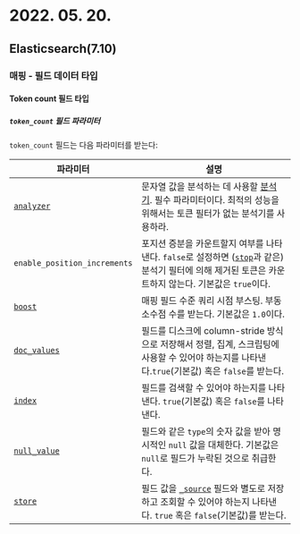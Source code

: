 # 2022. 05. 20.

## Elasticsearch(7.10)

### 매핑 - 필드 데이터 타입

#### Token count 필드 타입

##### `token_count` 필드 파라미터

`token_count` 필드는 다음 파라미터를 받는다:

| 파라미터                                                     | 설명                                                         |
| ------------------------------------------------------------ | ------------------------------------------------------------ |
| [`analyzer`](https://www.elastic.co/guide/en/elasticsearch/reference/7.10/analyzer.html) | 문자열 값을 분석하는 데 사용할 [분석기](https://www.elastic.co/guide/en/elasticsearch/reference/7.10/analysis.html). 필수 파라미터이다. 최적의 성능을 위해서는 토큰 필터가 없는 분석기를 사용하라. |
| `enable_position_increments`                                 | 포지션 증분을 카운트할지 여부를 나타낸다. `false`로 설정하면 ([`stop`](https://www.elastic.co/guide/en/elasticsearch/reference/7.10/analysis-stop-tokenfilter.html)과 같은)분석기 필터에 의해 제거된 토큰은 카운트하지 않는다. 기본값은 `true`이다. |
| [`boost`](https://www.elastic.co/guide/en/elasticsearch/reference/7.10/mapping-boost.html) | 매핑 필드 수준 쿼리 시점 부스팅. 부동소수점 수를 받는다. 기본값은 `1.0`이다. |
| [`doc_values`](https://www.elastic.co/guide/en/elasticsearch/reference/7.10/doc-values.html) | 필드를 디스크에 column-stride 방식으로 저장해서 정렬, 집계, 스크립팅에 사용할 수 있어야 하는지를 나타낸다.`true`(기본값) 혹은 `false`를 받는다. |
| [`index`](https://www.elastic.co/guide/en/elasticsearch/reference/7.10/mapping-index.html) | 필드를 검색할 수 있어야 하는지를 나타낸다. `true`(기본값) 혹은 `false`를 나타낸다. |
| [`null_value`](https://www.elastic.co/guide/en/elasticsearch/reference/7.10/null-value.html) | 필드와 같은 `type`의 숫자 값을 받아 명시적인 `null` 값을 대체한다. 기본값은 `null`로 필드가 누락된 것으로 취급한다. |
| [`store`](https://www.elastic.co/guide/en/elasticsearch/reference/7.10/mapping-store.html) | 필드 값을 [`_source`](https://www.elastic.co/guide/en/elasticsearch/reference/7.10/mapping-source-field.html) 필드와 별도로 저장하고 조회할 수 있어야 하는지 나타낸다. `true` 혹은 `false`(기본값)를 받는다. |
